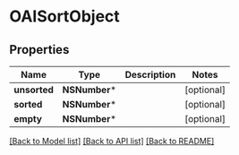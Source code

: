 # OAISortObject

## Properties
Name | Type | Description | Notes
------------ | ------------- | ------------- | -------------
**unsorted** | **NSNumber*** |  | [optional] 
**sorted** | **NSNumber*** |  | [optional] 
**empty** | **NSNumber*** |  | [optional] 

[[Back to Model list]](../README#documentation-for-models) [[Back to API list]](../README#documentation-for-api-endpoints) [[Back to README]](../README)


